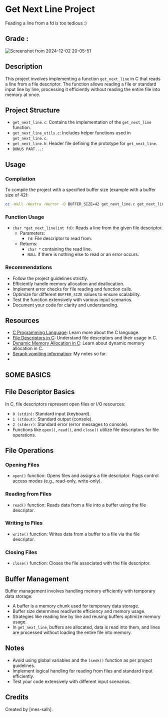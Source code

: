 # Get Next Line Project
Feading a line from a fd is too tedious :)
## Grade :

![Screenshot from 2024-12-02 20-05-51](https://github.com/user-attachments/assets/0ac8f3cd-c3c3-4562-bdb7-e63065c840b2)

## Description

This project involves implementing a function `get_next_line` in C that reads a line from a file descriptor. The function allows reading a file or standard input line by line, processing it efficiently without reading the entire file into memory at once.

## Project Structure

- `get_next_line.c`: Contains the implementation of the `get_next_line` function.
- `get_next_line_utils.c`: Includes helper functions used in `get_next_line.c`.
- `get_next_line.h`: Header file defining the prototype for `get_next_line`.
- `BONUS PART...`:

## Usage

### Compilation

To compile the project with a specified buffer size (example with a buffer size of 42):

```bash
cc -Wall -Wextra -Werror -D BUFFER_SIZE=42 get_next_line.c get_next_line_utils.c <additional_files>.c
```
### Function Usage

- `char *get_next_line(int fd)`: Reads a line from the given file descriptor.
  - Parameters:
    - `fd`: File descriptor to read from.
  - Returns:
    - `char *` containing the read line.
    - `NULL` if there is nothing else to read or an error occurs.

### Recommendations

- Follow the project guidelines strictly.
- Efficiently handle memory allocation and deallocation.
- Implement error checks for file reading and function calls.
- Optimize for different `BUFFER_SIZE` values to ensure scalability.
- Test the function extensively with various input scenarios.
- Document your code for clarity and understanding.

## Resources

- [C Programming Language](https://en.wikipedia.org/wiki/C_(programming_language)): Learn more about the C language.
- [File Descriptors in C](https://www.geeksforgeeks.org/file-descriptors-in-c/): Understand file descriptors and their usage in C.
- [Dynamic Memory Allocation in C](https://www.geeksforgeeks.org/dynamic-memory-allocation-in-c-using-malloc-calloc-free-and-realloc/): Learn about dynamic memory allocation in C.
- [Seraph vomiting information](https://root-seeker-0af.notion.site/Seraph-vomiting-information-101b07b8c92b80b0b102efb19adf9156): My notes so far.
- 
## SOME BASICS

## File Descriptor Basics

In C, file descriptors represent open files or I/O resources:
- `0 (stdin)`: Standard input (keyboard).
- `1 (stdout)`: Standard output (console).
- `2 (stderr)`: Standard error (error messages to console).
- Functions like `open()`, `read()`, and `close()` utilize file descriptors for file operations.

## File Operations

### Opening Files

- `open()` function: Opens files and assigns a file descriptor. Flags control access modes (e.g., read-only, write-only).
  
### Reading from Files

- `read()` function: Reads data from a file into a buffer using the file descriptor.

### Writing to Files

- `write()` function: Writes data from a buffer to a file via the file descriptor.

### Closing Files

- `close()` function: Closes the file associated with the file descriptor.

## Buffer Management

Buffer management involves handling memory efficiently with temporary data storage:
- A buffer is a memory chunk used for temporary data storage.
- Buffer size determines read/write efficiency and memory usage.
- Strategies like reading line by line and reusing buffers optimize memory usage.
- In `get_next_line`, buffers are allocated, data is read into them, and lines are processed without loading the entire file into memory.

## Notes

- Avoid using global variables and the `lseek()` function as per project guidelines.
- Implement logical handling for reading from files and standard input efficiently.
- Test your code extensively with different input scenarios.

## Credits

Created by [mes-salh].
